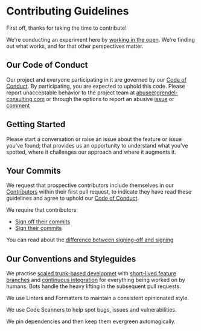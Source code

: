 # Contributing Guidelines

First off, thanks for taking the time to contribute!

We're conducting an experiment here by
[working in the open](https://visitmy.website/2020/01/25/blogging-working-open/). We're finding
out what works, and for that other perspectives matter.

## Our Code of Conduct

Our project and everyone participating in it are governed by our
[Code of Conduct](CODE_OF_CONDUCT.md). By participating, you are expected to
uphold this code. Please report unacceptable behavior to the project team at
[abuse@grendel-consulting.com][contact] or through the options to report an abusive
[issue](https://docs.github.com/en/github/building-a-strong-community/reporting-abuse-or-spam#reporting-an-issue-or-pull-request)
or
[comment](https://docs.github.com/en/github/building-a-strong-community/reporting-abuse-or-spam#reporting-a-comment)

## Getting Started

Please start a conversation or raise an issue about the feature or issue you've 
found; that provides us an opportunity to understand what you've spotted, where 
it challenges our approach and where it augments it.

## Your Commits

We request that prospective contributors include themselves in our [Contributors](../CONTRIBUTORS.md)
within their first pull request, to indicate they have read these guidelines and
agree to uphold our [Code of Conduct](CODE_OF_CONDUCT.md).

We require that contributors:

- [Sign off their commits](https://docs.github.com/en/repositories/managing-your-repositorys-settings-and-features/managing-repository-settings/managing-the-commit-signoff-policy-for-your-repository#about-commit-signoffs)
- [Sign their commits](https://docs.github.com/en/authentication/managing-commit-signature-verification/signing-commits)

You can read about the [difference between signing-off and signing](https://medium.com/@MarkEmeis/git-commit-signoff-vs-signing-9f37ee272b14)

## Our Conventions and Styleguides

We practise [scaled trunk-based developmet](https://trunkbaseddevelopment.com/) with
[short-lived feature branches](https://trunkbaseddevelopment.com/short-lived-feature-branches/)
and [continuous integration](https://trunkbaseddevelopment.com/continuous-integration/)
for everything being worked on by humans. Bots handle the heavy lifting in the
subsequent pull requests.

We use Linters and Formatters to maintain a consistent opinionated style.

We use Code Scanners to help spot bugs, issues and vulnerabilities.

We pin dependencies and then keep them evergreen automagically.

[contact]: mailto:abuse@grendel-consulting.com